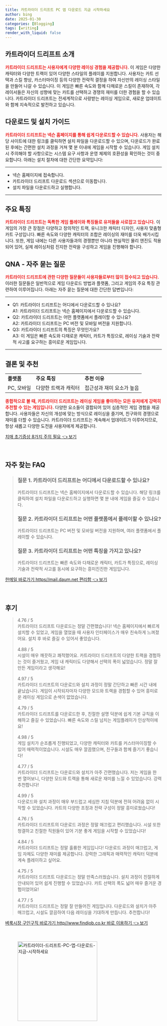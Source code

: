 ```yaml
---
title: 카트라이더 드리프트 PC 앱 다운로드 지금 시작하세요
author: bing
date: 2025-01-30
categories: [Blogging]
tags: [writing]
render_with_liquid: false
---
```



<h2 id='카트라이더_드리프트_소개'>카트라이더 드리프트 소개</h2>

<p><b><span style="color: #ee2323;">카트라이더 드리프트는 사용자에게 다양한 레이싱 경험을 제공합니다.</span></b> 이 게임은 다양한 캐릭터와 다양한 트랙이 있어 다양한 스타일의 플레이를 지원합니다. 사용자는 카트 선택과 스킬 향상, 카스터마이징 등의 다양한 전략적 결정을 하여 자신만의 레이싱 스타일을 만들어 나갈 수 있습니다. 이 게임은 빠른 속도와 함께 다채로운 스킬이 존재하여, 각 레이서들은 자신의 성향에 맞는 카트를 선택하고 경쟁의 재미를 더한 경험을 할 수 있습니다. 카트라이더 드리프트는 전세계적으로 사랑받는 레이싱 게임으로, 새로운 업데이트와 함께 지속적으로 발전하고 있습니다.</p>

<h2 id='다운로드_및_설치_가이드'>다운로드 및 설치 가이드</h2>

<p><b><span style="color: #ee2323;">카트라이더 드리프트는 넥슨 홈페이지를 통해 쉽게 다운로드할 수 있습니다.</span></b> 사용자는 해당 사이트에 대한 링크를 클릭하면 설치 파일을 다운로드할 수 있으며, 다운로드가 완료된 후에는 간편한 설치 과정을 거쳐 몇 분 이내에 게임을 시작할 수 있습니다. 게임 설치시 주의해야 할 사항으로는 시스템 요구 사항과 운영 체제의 호환성을 확인하는 것이 중요합니다. 아래는 설치 절차에 대한 간단한 요약입니다:</p>

<hr />

<ul>
    <li>넥슨 홈페이지에 접속합니다.</li>
    <li>카트라이더 드리프트 다운로드 섹션으로 이동합니다.</li>
    <li>설치 파일을 다운로드하고 실행합니다.</li>
</ul>

<hr />

<h2 id='주요_특징'>주요 특징</h2>

<p><b><span style="color: #ee2323;">카트라이더 드리프트는 독특한 게임 플레이와 특징들로 유저들을 사로잡고 있습니다.</span></b> 이 게임의 가장 큰 장점은 다양하고 창의적인 트랙, 유니크한 캐릭터 디자인, 사용자 맞춤형 카트 구성입니다. 빠른 속도와 다양한 캐릭터의 조합은 레이싱의 재미를 더욱 배가시킵니다. 또한, 게임 내에는 다른 사용자들과의 경쟁뿐만 아니라 현실적인 물리 엔진도 적용되어 있어, 실제 레이싱처럼 진지한 전략을 구성하고 게임을 진행해야 합니다.</p>

<h2 id='QNA_자주_묻는_질문'>QNA - 자주 묻는 질문</h2>

<p><b><span style="color: #ee2323;">카트라이더 드리프트에 관한 다양한 질문들이 사용자들로부터 많이 접수되고 있습니다.</span></b> 이러한 질문들은 일반적으로 게임 다운로드 방법과 플랫폼, 그리고 게임의 주요 특징 관련하여 이루어집니다. 아래는 자주 묻는 질문에 대한 간단한 답변입니다:</p>

<hr />

<ul>
    <li>Q1: 카트라이더 드리프트는 어디에서 다운로드할 수 있나요?<br>A1: 카트라이더 드리프트는 넥슨 홈페이지에서 다운로드할 수 있습니다.</li>
    <li>Q2: 카트라이더 드리프트는 어떤 플랫폼에서 플레이할 수 있나요?<br>A2: 카트라이더 드리프트는 PC 버전 및 모바일 버전을 지원합니다.</li>
    <li>Q3: 카트라이더 드리프트의 특징은 무엇인가요?<br>A3: 이 게임은 빠른 속도와 다채로운 캐릭터, 카트가 특징으로, 레이싱 기술과 전략적 사고를 요구하는 흥미로운 게임입니다.</li>
</ul>

<hr />

<h2 id='결론_및_추천'>결론 및 추천</h2>

<table>
    <tr>
        <td><b>플랫폼</b></td>
        <td><b>주요 특징</b></td>
        <td><b>추천 이유</b></td>
    </tr>
    <tr>
        <td>PC, 모바일</td>
        <td>다양한 트랙과 캐릭터</td>
        <td>접근성과 재미 요소가 높음</td>
    </tr>
</table>

<p><b><span style="color: #ee2323;">종합적으로 볼 때, 카트라이더 드리프트는 레이싱 게임을 좋아하는 모든 유저에게 강력히 추천할 수 있는 게임입니다.</span></b> 다양한 요소들이 결합되어 있어 심층적인 게임 경험을 제공합니다. 사용자들은 자신의 개성에 맞는 방식으로 레이싱을 즐기며, 친구와의 경쟁으로 재미를 더할 수 있습니다. 카트라이더 드리프트는 계속해서 업데이트가 이루어지므로, 항상 새롭고 다양한 도전을 사용자에게 제공합니다.</p>


<p><a class="click-button" title="치매 초기증상 8가지 주의 필요" href="https://adkhouse.github.io/posts/%EC%B9%98%EB%A7%A4-%EC%B4%88%EA%B8%B0%EC%A6%9D%EC%83%81-8%EA%B0%80%EC%A7%80-%EC%A3%BC%EC%9D%98-%ED%95%84%EC%9A%94/" rel="dofollow">치매 초기증상 8가지 주의 필요 👈 보기</a></p><br>
<h2 id='자주_찾는_FAQ'>자주 찾는 FAQ</h2>
<div itemscope="" itemtype="https://schema.org/FAQPage"> 
<blockquote> 
<div itemscope="" itemprop="mainEntity" itemtype="https://schema.org/Question"> 
<h3 itemprop="name">질문 1. 카트라이더 드리프트는 어디에서 다운로드할 수 있나요?</h3> 
<div itemscope="" itemprop="acceptedAnswer" itemtype="https://schema.org/Answer"> 
<span itemprop="text"> <p>카트라이더 드리프트는 넥슨 홈페이지에서 다운로드할 수 있습니다. 해당 링크를 클릭하여 설치 파일을 다운로드하고 실행하면 몇 분 내에 게임을 즐길 수 있습니다.</p> </span> 
</div> 
</div> 

<div itemscope="" itemprop="mainEntity" itemtype="https://schema.org/Question"> 
<h3 itemprop="name">질문 2. 카트라이더 드리프트는 어떤 플랫폼에서 플레이할 수 있나요?</h3> 
<div itemscope="" itemprop="acceptedAnswer" itemtype="https://schema.org/Answer"> 
<span itemprop="text"> <p>카트라이더 드리프트는 PC 버전 및 모바일 버전을 지원하며, 여러 플랫폼에서 플레이할 수 있습니다.</p> </span> 
</div> 
</div> 

<div itemscope="" itemprop="mainEntity" itemtype="https://schema.org/Question"> 
<h3 itemprop="name">질문 3. 카트라이더 드리프트는 어떤 특징을 가지고 있나요?</h3> 
<div itemscope="" itemprop="acceptedAnswer" itemtype="https://schema.org/Answer"> 
<span itemprop="text"> <p>카트라이더 드리프트는 빠른 속도와 다채로운 캐릭터, 카트가 특징으로, 레이싱 기술과 전략적 사고를 동시에 요구하는 흥미진진한 게임입니다.</p> </span> 
</div> 
</div> 
</blockquote> 
</div>
<p><a class="click-button" title="한메일 바로가기 https//mail.daum.net 편리함" href="https://adkhouse.github.io/posts/%ED%95%9C%EB%A9%94%EC%9D%BC-%EB%B0%94%EB%A1%9C%EA%B0%80%EA%B8%B0-httpsmail.daum.net-%ED%8E%B8%EB%A6%AC%ED%95%A8/" rel="dofollow">한메일 바로가기 https//mail.daum.net 편리함 👈 보기</a></p><br>
<h2 id='후기'>후기</h2>
<div itemscope itemtype="https://schema.org/Product">
  <blockquote>
  <div itemprop="review" itemscope itemtype="https://schema.org/Review">
      <div itemprop="reviewRating" itemscope itemtype="https://schema.org/Rating"> <span itemprop="ratingValue">4.76</span> / <span itemprop="bestRating">5</span> </div>
      <span itemprop="reviewBody">카트라이더 드리프트 다운로드는 정말 간편했습니다! 넥슨 홈페이지에서 빠르게 설치할 수 있었고, 게임을 열었을 때 사용자 인터페이스가 매우 친숙하게 느껴졌어요. 설치 후 바로 즐길 수 있어서 좋았습니다.</span>
  </div>
  <br>
  <div itemprop="review" itemscope itemtype="https://schema.org/Review">
      <div itemprop="reviewRating" itemscope itemtype="https://schema.org/Rating"> <span itemprop="ratingValue">4.88</span> / <span itemprop="bestRating">5</span> </div>
      <span itemprop="reviewBody">시설이 매우 깨끗하고 쾌적했어요. 카트라이더 드리프트의 다양한 트랙을 경험하는 것이 즐거웠고, 게임 내 캐릭터도 다양해서 선택의 폭이 넓었습니다. 정말 잘 만든 게임이라고 생각해요!</span>
  </div>
  <br>
  <div itemprop="review" itemscope itemtype="https://schema.org/Review">
      <div itemprop="reviewRating" itemscope itemtype="https://schema.org/Rating"> <span itemprop="ratingValue">4.97</span> / <span itemprop="bestRating">5</span> </div>
      <span itemprop="reviewBody">카트라이더 드리프트의 다운로드와 설치 과정이 정말 간단하고 빠른 시간 내에 끝났습니다. 게임이 시작되자마자 다양한 모드와 트랙을 경험할 수 있어 흥미로운 레이싱 게임으로 손색이 없었습니다.</span>
  </div>
  <br>
  <div itemprop="review" itemscope itemtype="https://schema.org/Review">
      <div itemprop="reviewRating" itemscope itemtype="https://schema.org/Rating"> <span itemprop="ratingValue">4.79</span> / <span itemprop="bestRating">5</span> </div>
      <span itemprop="reviewBody">카트라이더 드리프트를 다운로드한 후, 친절한 설명 덕분에 쉽게 기본 규칙을 이해하고 즐길 수 있었습니다. 빠른 속도와 스릴 넘치는 게임플레이가 인상적이에요!</span>
  </div>
  <br>
  <div itemprop="review" itemscope itemtype="https://schema.org/Review">
      <div itemprop="reviewRating" itemscope itemtype="https://schema.org/Rating"> <span itemprop="ratingValue">4.98</span> / <span itemprop="bestRating">5</span> </div>
      <span itemprop="reviewBody">게임 설치가 순조롭게 진행되었고, 다양한 캐릭터와 카트를 커스터마이징할 수 있어 매력적이었습니다. 시설도 매우 깔끔했으며, 친구들과 함께 즐기기 좋습니다!</span>
  </div>
  <br>
  <div itemprop="review" itemscope itemtype="https://schema.org/Review">
      <div itemprop="reviewRating" itemscope itemtype="https://schema.org/Rating"> <span itemprop="ratingValue">4.77</span> / <span itemprop="bestRating">5</span> </div>
      <span itemprop="reviewBody">카트라이더 드리프트는 다운로드와 설치가 아주 간편했습니다. 저는 게임을 한 번 열어보니, 다양한 모드와 트랙을 통해 새로운 재미를 느낄 수 있었습니다. 강력 추천합니다!</span>
  </div>
  <br>
  <div itemprop="review" itemscope itemtype="https://schema.org/Review">
      <div itemprop="reviewRating" itemscope itemtype="https://schema.org/Rating"> <span itemprop="ratingValue">4.99</span> / <span itemprop="bestRating">5</span> </div>
      <span itemprop="reviewBody">다운로드와 설치 과정이 매우 부드럽고 세심한 지침 덕분에 전혀 어려움 없이 시작할 수 있었습니다. 카트의 다양한 조정과 전략 구성이 정말 흥미로웠습니다!</span>
  </div>
  <br>
  <div itemprop="review" itemscope itemtype="https://schema.org/Review">
      <div itemprop="reviewRating" itemscope itemtype="https://schema.org/Rating"> <span itemprop="ratingValue">4.76</span> / <span itemprop="bestRating">5</span> </div>
      <span itemprop="reviewBody">카트라이더 드리프트의 다운로드 과정은 정말 매끄럽고 편리했습니다. 시설 또한 청결하고 친절한 직원들이 있어 기분 좋게 게임을 시작할 수 있었습니다!</span>
  </div>
  <br>
  <div itemprop="review" itemscope itemtype="https://schema.org/Review">
      <div itemprop="reviewRating" itemscope itemtype="https://schema.org/Rating"> <span itemprop="ratingValue">4.84</span> / <span itemprop="bestRating">5</span> </div>
      <span itemprop="reviewBody">카트라이더 드리프트는 정말 훌륭한 게임입니다! 다운로드 과정이 매끄럽고, 게임 자체도 다양한 재미를 제공합니다. 강력한 그래픽과 매력적인 캐릭터 덕분에 계속 플레이하고 싶어요.</span>
  </div>
  <br>
  <div itemprop="review" itemscope itemtype="https://schema.org/Review">
      <div itemprop="reviewRating" itemscope itemtype="https://schema.org/Rating"> <span itemprop="ratingValue">4.75</span> / <span itemprop="bestRating">5</span> </div>
      <span itemprop="reviewBody">카트라이더 드리프트 다운로드는 정말 만족스러웠습니다. 설치 과정이 친절하게 안내되어 있어 쉽게 진행할 수 있었습니다. 카트 선택의 폭도 넓어 매우 즐거운 경험이었어요!</span>
  </div>
  <br>
  <div itemprop="review" itemscope itemtype="https://schema.org/Review">
      <div itemprop="reviewRating" itemscope itemtype="https://schema.org/Rating"> <span itemprop="ratingValue">4.77</span> / <span itemprop="bestRating">5</span> </div>
      <span itemprop="reviewBody">카트라이더 드리프트는 정말 잘 만들어진 게임입니다. 다운로드와 설치가 아주 매끄럽고, 시설도 깔끔하여 다음 레이싱을 기대하게 만듭니다. 추천합니다!</span>
  </div>
  </blockquote>
</div>
<p><a class="click-button" title="벼룩시장 구인구직 바로가기 http//www.findjob.co.kr 바로 이용하기" href="https://adkhouse.github.io/posts/%EB%B2%BC%EB%A3%A9%EC%8B%9C%EC%9E%A5-%EA%B5%AC%EC%9D%B8%EA%B5%AC%EC%A7%81-%EB%B0%94%EB%A1%9C%EA%B0%80%EA%B8%B0-httpwww.findjob.co.kr-%EB%B0%94%EB%A1%9C-%EC%9D%B4%EC%9A%A9%ED%95%98%EA%B8%B0/" rel="dofollow">벼룩시장 구인구직 바로가기 http//www.findjob.co.kr 바로 이용하기 👈 보기</a></p><br>
<figure class="image"><img src="https://adkhouse.github.io/assets/img/thumbnail/카트라이더-드리프트-PC-앱-다운로드-지금-시작하세요.webp" alt="카트라이더-드리프트-PC-앱-다운로드-지금-시작하세요" width="256" height="256"></figure>